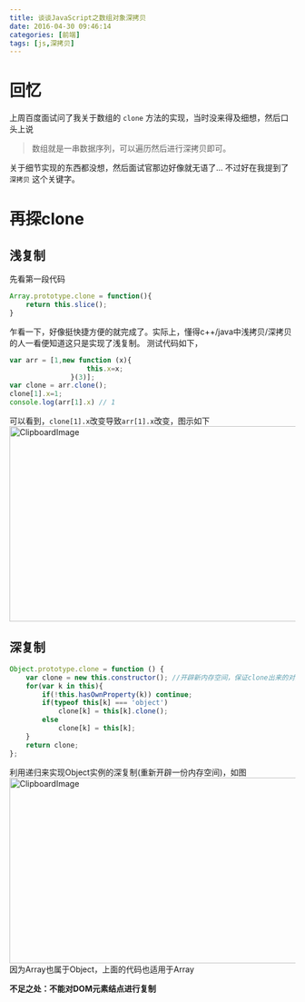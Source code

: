 ```yaml
---
title: 谈谈JavaScript之数组对象深拷贝
date: 2016-04-30 09:46:14
categories: [前端]
tags: [js,深拷贝]
---
```


# 回忆
上周百度面试问了我关于数组的 `clone` 方法的实现，当时没来得及细想，然后口头上说
> 数组就是一串数据序列，可以遍历然后进行深拷贝即可。

关于细节实现的东西都没想，然后面试官那边好像就无语了... 不过好在我提到了 `深拷贝` 这个关键字。
<!--more-->

# 再探clone
## 浅复制
先看第一段代码
```javascript
Array.prototype.clone = function(){
    return this.slice();
}
```
乍看一下，好像挺快捷方便的就完成了。实际上，懂得c++/java中浅拷贝/深拷贝的人一看便知道这只是实现了浅复制。
测试代码如下，
```javascript
var arr = [1,new function (x){
                   this.x=x;
               }(3)];
var clone = arr.clone();
clone[1].x=1;
console.log(arr[1].x) // 1
```
可以看到，`clone[1].x`改变导致`arr[1].x`改变，图示如下
<img src="http://obu9je6ng.bkt.clouddn.com/FqCHIEcVbSalCKIPiUhEDlAcEnR8?imageslim" alt="ClipboardImage" width="507" height="344" />

## 深复制
```javascript
Object.prototype.clone = function () {
    var clone = new this.constructor(); //开辟新内存空间，保证clone出来的对象也有一个属性能够指向原对象的原型对象。
    for(var k in this){
        if(!this.hasOwnProperty(k)) continue;
        if(typeof this[k] === 'object')
            clone[k] = this[k].clone();
        else
            clone[k] = this[k];
    }
    return clone;
};

```
利用递归来实现Object实例的深复制(重新开辟一份内存空间)，如图
<img src="http://obu9je6ng.bkt.clouddn.com/FkJZyQCbjx-o38csKs5ky9Bhf1hP?imageslim" alt="ClipboardImage" width="624" height="327" />
因为Array也属于Object，上面的代码也适用于Array

**不足之处：不能对DOM元素结点进行复制**
